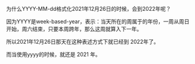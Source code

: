 为什么YYYY-MM-dd格式化2021年12月26日的时候，会到2022年呢？

因为YYYY是week-based-year，表示：当天所在的周属于的年份，一周从周日开始，周六结束，只要本周跨年，那么这周就算入下一年。

所以2021年12月26日那天在这种表述方式下就已经到 2022年了。

而当使用yyyy的时候，就还是 2021 年。
